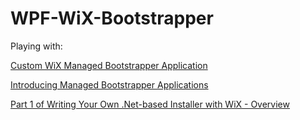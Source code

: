 # WPF-WiX-Bootstrapper

Playing with:

[Custom WiX Managed Bootstrapper Application](https://bryanpjohnston.com/2012/09/28/custom-wix-managed-bootstrapper-application/)

[Introducing Managed Bootstrapper Applications](https://blogs.msdn.microsoft.com/heaths/2011/10/28/introducing-managed-bootstrapper-applications/)

[Part 1 of Writing Your Own .Net-based Installer with WiX - Overview](http://www.wrightfully.com/part-1-of-writing-your-own-net-based-installer-with-wix-overview/)

